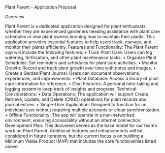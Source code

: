 Plant Parent - Application Proposal

Overview

Plant Parent is a dedicated application designed for plant enthusiasts,
whether they are experienced gardeners needing assistance with plant care schedules or new plant owners 
learning how to maintain their plants. This application provides essential features to help users track, manage, and monitor their plants efficiently.
Features and Functionality:
The Plant Parent app will include the following features:
  •	Track Plant Care: Users can log watering, fertilization, and other plant maintenance tasks.
  •	Organize Plant Schedules: Set reminders and schedules for plant care activities.
  •	Monitor Growth: Record and track plant growth over time with notes and images.
  •	Create a Garden/Plant Journal: Users can document observations, experiences, and improvements.
  •	Plant Database: Access a library of plant care information for reference.
  •	Chat Features: A personal note-taking and logging system to keep track of insights and progress.
Technical Considerations:
  •	Data Operations: The application will support Create, Retrieve, Update, and Delete (CRUD) operations for plant records and journal entries.
  •	Single-User Application: Designed to function for an individual user without requiring multiple accounts or cloud synchronization.
  •	Offline Functionality: The app will operate in a non-networked environment, ensuring accessibility without an internet connection.
Development Plan:
This document serves as the base model for our team’s work on Plant Parent.
Additional features and enhancements will be considered in future iterations, 
but the current focus is on building a Minimum Viable Product (MVP) that includes the core functionalities listed above.

